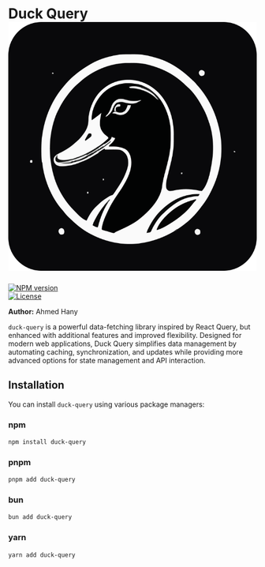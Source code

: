 # Duck Query ![duck icon](./media/logo.png)

[![NPM version](https://img.shields.io/npm/v/duck-query.svg?style=flat)](https://www.npmjs.com/package/duck-query)  
[![License](https://img.shields.io/npm/l/duck-query)](https://www.npmjs.com/package/duck-query)  

**Author:** Ahmed Hany

`duck-query` is a powerful data-fetching library inspired by React Query, but enhanced with additional features and improved flexibility. Designed for modern web applications, Duck Query simplifies data management by automating caching, synchronization, and updates while providing more advanced options for state management and API interaction.

## Installation

You can install `duck-query` using various package managers:

### npm

```bash
npm install duck-query
```

### pnpm

```bash
pnpm add duck-query
```

### bun

```bash
bun add duck-query
```

### yarn

```bash
yarn add duck-query
```


